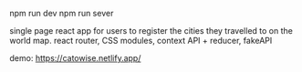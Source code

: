 npm run dev
npm run sever

single page react app for users to register the cities they travelled to on the world map.
react router, CSS modules, context API + reducer, fakeAPI

demo: https://catowise.netlify.app/
